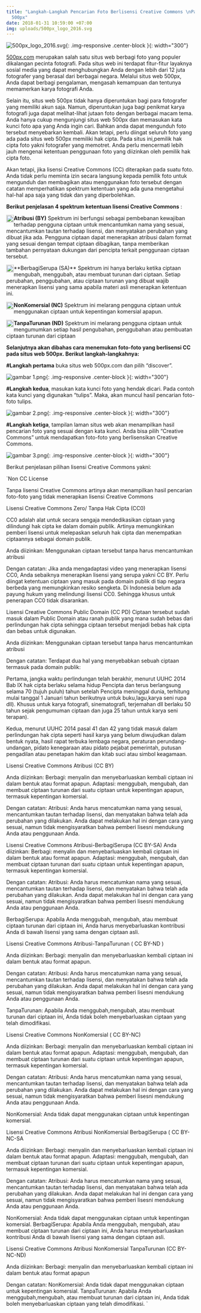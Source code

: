 ```yaml
---
title: "Langkah-Langkah Pencarian Foto Berlisensi Creative Commons \nPada Situs Web
  500px"
date: 2018-01-31 10:59:00 +07:00
img: uploads/500px_logo_2016.svg
---
```


![500px_logo_2016.svg](/uploads/500px_logo_2016.svg){: .img-responsive .center-block }{: width="300"}


[500px.com](http://500px.com) merupakan salah satu situs web berbagi foto yang populer dikalangan pecinta fotografi. Pada situs web ini terdapat fitur-fitur layaknya sosial media yang dapat menghubungkan Anda dengan lebih dari 12 juta fotografer yang berasal dari berbagai negara. Melalui situs web 500px, Anda dapat berbagi pengalaman, mengasah kemampuan dan tentunya memamerkan karya fotografi Anda. 

Selain itu, situs web 500px tidak hanya diperuntukan bagi para fotografer yang memiliki akun saja. Namun, diperuntukan juga bagi penikmat karya fotografi juga dapat melihat-lihat jutaan foto dengan berbagai macam tema. Anda hanya cukup mengunjungi situs web 500px dan memasukan kata kunci foto apa yang Anda ingin cari. Bahkan anda dapat mengunduh foto tersebut menyebarkan kembali. Akan tetapi, perlu diingat seluruh foto yang ada pada situs web 500px memiliki hak cipta. Pada situs ini,pemilik hak cipta foto yakni fotografer yang memotret. Anda perlu mencermati lebih jauh mengenai ketentuan penggunaan foto yang diizinkan oleh pemilik hak cipta foto. 

Akan tetapi, jika lisensi Creative Commons (CC) diterapkan pada suatu foto. Anda tidak perlu meminta izin secara langsung kepada pemilik foto untuk mengunduh dan membagikan atau menggunakan foto tersebut dengan catatan memperhatikan spektrum ketentuan yang ada guna mengetahui hal-hal apa saja yang tidak dan yang diperbolehkan. 

**Berikut penjelasan 4 spektrum ketentuan  lisensi Creative Commons** :
 
<img style="float: left;" src="/uploads/BY-354f63.png" class="img-responsive" width="20">  **Atribusi (BY)**
Spektrum ini berfungsi sebagai pembebanan kewajiban terhadap pengguna ciptaan untuk  mencantumkan nama yang sesuai, mencantumkan tautan terhadap lisensi, dan menyatakan perubahan yang dibuat jika ada. Pengguna ciptaan dapat menerapkan atribusi dalam format yang sesuai dengan tempat ciptaan dibagikan, tanpa memberikan tambahan pernyataan dukungan dari pencipta terkait penggunaan ciptaan tersebut.


<img style="float: left;" src="/uploads/SA.png" class="img-responsive" width="20">  
**BerbagiSerupa (SA)** 
Spektrum ini hanya berlaku ketika ciptaan mengubah, menggubah, atau membuat turunan dari ciptaan. Setiap perubahan, penggubahan, atau ciptaan turunan yang dibuat wajib menerapkan lisensi yang sama apabila materi asli menerapkan ketentuan ini.


<img style="float: left;" src="/uploads/NC.png" class="img-responsive" width="20">  **NonKomersial (NC)** 
Spektrum ini melarang pengguna ciptaan untuk menggunakan ciptaan untuk kepentingan komersial apapun.


<img style="float: left;" src="/uploads/ND.png" class="img-responsive" width="20">  **TanpaTurunan (ND)**
Spektrum ini melarang pengguna ciptaan untuk mengumumkan setiap hasil pengubahan, penggubahan atau pembuatan ciptaan turunan dari ciptaan


**Selanjutnya akan dibahas cara menemukan foto-foto yang berlisensi CC pada situs web 500px. Berikut langkah-langkahnya:** 

**#Langkah pertama** buka situs web 500px.com dan pilih “discover”.

![gambar 1.png](/uploads/gambar%201.png){: .img-responsive .center-block }{: width="300"}

**#Langkah kedua**, masukan kata kunci foto yang hendak dicari. Pada contoh kata kunci yang digunakan “tulips”. Maka, akan muncul hasil pencarian foto-foto tulips.

![gambar 2.png](/uploads/gambar%202.png){: .img-responsive .center-block }{: width="300"}

**#Langkah ketiga**, tampilan laman situs web akan menampilkan hasil pencarian foto yang sesuai dengan kata kunci. Anda bisa pilih “Creative Commons” untuk mendapatkan foto-foto yang berlisensikan Creative Commons.

![gambar 3.png](/uploads/gambar%203.png){: .img-responsive .center-block }{: width="300"}

Berikut penjelasan pilihan lisensi Creative Commons yakni:

`Non CC License

Tanpa lisensi Creative Commons artinya akan menampilkan hasil pencarian foto-foto yang tidak menerapkan lisensi Creative Commons

Lisensi Creative Commons Zero/ Tanpa Hak Cipta (CC0)

CC0 adalah alat untuk secara sengaja mendedikasikan ciptaan yang dilindungi hak cipta ke dalam domain publik. Artinya memungkinkan pemberi lisensi untuk melepaskan seluruh hak cipta dan menempatkan ciptaannya sebagai domain publik.

Anda diizinkan:
Menggunakan ciptaan tersebut tanpa harus mencantumkan atribusi

Dengan catatan:
Jika anda mengadaptasi video yang menerapkan lisensi CC0, Anda sebaiknya menerapkan lisensi yang serupa yakni CC BY. Perlu diingat ketentuan ciptaan yang masuk pada domain publik di tiap negara berbeda yang memungkinkan resiko sengketa. Di Indonesia belum ada payung hukum yang melindungi lisensi CC0. Sehingga khusus untuk  penerapan CC0 tidak disarankan. 

Lisensi Creative Commons Public Domain (CC PD)
Ciptaan tersebut sudah masuk dalam Public Domain atau ranah publik yang mana sudah bebas dari perlindungan hak cipta sehingga ciptaan tersebut menjadi bebas hak cipta dan bebas untuk digunakan. 

Anda diizinkan:
Menggunakan ciptaan tersebut tanpa harus mencantumkan atribusi

Dengan catatan:
Terdapat dua hal yang menyebabkan sebuah ciptaan termasuk pada domain publik: 

Pertama, jangka waktu perlindungan telah berakhir, menurut UUHC 2014 Bab IX hak cipta berlaku selama hidup Pencipta dan terus berlangsung selama 70 (tujuh puluh) tahun setelah Pencipta meninggal dunia, terhitung mulai tanggal 1 Januari tahun berikutnya untuk buku,lagu,karya seni rupa dll). Khusus untuk karya fotografi, sinematografi, terjemahan dll berlaku 50 tahun sejak pengumuman ciptaan dan juga 25 tahun untuk karya seni terapan).  

Kedua, menurut UUHC 2014 pasal 41 dan 42 yang tidak masuk dalam perlindungan hak cipta seperti hasil karya yang belum diwujudkan dalam bentuk nyata, hasil rapat terbuka lembaga negara,  peraturan perundang-undangan,  pidato kenegaraan atau pidato pejabat pemerintah, putusan pengadilan atau penetapan hakim dan kitab suci atau simbol keagamaan.

Lisensi Creative Commons Atribusi (CC BY)

Anda diizinkan:
Berbagi: menyalin dan menyebarluaskan kembali ciptaan ini dalam bentuk atau format apapun.
Adaptasi: menggubah, mengubah, dan membuat ciptaan turunan dari suatu ciptaan untuk kepentingan apapun, termasuk kepentingan komersial.

Dengan catatan:
Atribusi: Anda harus mencatumkan nama yang sesuai, mencantumkan tautan terhadap lisensi, dan menyatakan bahwa telah ada perubahan yang dilakukan. Anda dapat melakukan hal ini dengan cara yang sesuai, namun tidak mengisyaratkan bahwa pemberi lisesni mendukung Anda atau penggunaan Anda.

Lisensi Creative Commons Atribusi-BerbagiSerupa (CC BY-SA)
Anda diizinkan:
Berbagi: menyalin dan menyebarluaskan kembali ciptaan ini dalam bentuk atau format apapun.
Adaptasi: menggubah, mengubah, dan membuat ciptaan turunan dari suatu ciptaan untuk kepentingan apapun, termasuk kepentingan komersial.

Dengan catatan:
Atribusi: Anda harus mencatumkan nama yang sesuai, mencantumkan tautan terhadap lisensi, dan menyatakan bahwa telah ada perubahan yang dilakukan. Anda dapat melakukan hal ini dengan cara yang sesuai, namun tidak mengisyaratkan bahwa pemberi lisesni mendukung Anda atau penggunaan Anda.

BerbagiSerupa: Apabila Anda menggubah, mengubah, atau membuat ciptaan turunan dari ciptaan ini, Anda harus menyebarluaskan kontribusi Anda di bawah lisensi yang sama dengan ciptaan asli.


 Lisensi Creative Commons Atribusi-TanpaTurunan ( CC BY-ND )

Anda diizinkan:
Berbagi: menyalin dan menyebarluaskan kembali ciptaan ini dalam bentuk atau format apapun.

Dengan catatan:
Atribusi: Anda harus mencatumkan nama yang sesuai, mencantumkan tautan terhadap lisensi, dan menyatakan bahwa telah ada perubahan yang dilakukan. Anda dapat melakukan hal ini dengan cara yang sesuai, namun tidak mengisyaratkan bahwa pemberi lisesni mendukung Anda atau penggunaan Anda.

TanpaTurunan: Apabila Anda menggubah,mengubah, atau membuat turunan dari ciptaan ini, Anda tidak boleh menyebarluaskan ciptaan yang telah dimodifikasi.


Lisensi Creative Commons NonKomersial ( CC BY-NC)

Anda diizinkan:
Berbagi: menyalin dan menyebarluaskan kembali ciptaan ini dalam bentuk atau format apapun.
Adaptasi: menggubah, mengubah, dan membuat ciptaan turunan dari suatu ciptaan untuk kepentingan apapun, termasuk kepentingan komersial.

Dengan catatan:
Atribusi: Anda harus mencatumkan nama yang sesuai, mencantumkan tautan terhadap lisensi, dan menyatakan bahwa telah ada perubahan yang dilakukan. Anda dapat melakukan hal ini dengan cara yang sesuai, namun tidak mengisyaratkan bahwa pemberi lisesni mendukung Anda atau penggunaan Anda.

NonKomersial: Anda tidak dapat menggunakan ciptaan untuk kepentingan komersial.

Lisensi Creative Commons Atribusi NonKomersial BerbagiSerupa  ( CC BY-NC-SA 

Anda diizinkan:
Berbagi: menyalin dan menyebarluaskan kembali ciptaan ini dalam bentuk atau format apapun.
Adaptasi: menggubah, mengubah, dan membuat ciptaan turunan dari suatu ciptaan untuk kepentingan apapun, termasuk kepentingan komersial.

Dengan catatan:
Atribusi: Anda harus mencatumkan nama yang sesuai, mencantumkan tautan terhadap lisensi, dan menyatakan bahwa telah ada perubahan yang dilakukan. Anda dapat melakukan hal ini dengan cara yang sesuai, namun tidak mengisyaratkan bahwa pemberi lisesni mendukung Anda atau penggunaan Anda.

NonKomersial: Anda tidak dapat menggunakan ciptaan untuk kepentingan komersial.
BerbagiSerupa: Apabila Anda menggubah, mengubah, atau membuat ciptaan turunan dari ciptaan ini, Anda harus menyebarluaskan kontribusi Anda di bawah lisensi yang sama dengan ciptaan asli.

Lisensi Creative Commons Atribusi NonKomersial TanpaTurunan (CC BY-NC-ND) 

Anda diizinkan:
Berbagi: menyalin dan menyebarluaskan kembali ciptaan ini dalam bentuk atau format apapun

Dengan catatan:
NonKomersial: Anda tidak dapat menggunakan ciptaan untuk kepentingan komersial. 
TanpaTurunan: Apabila Anda menggubah,mengubah, atau membuat turunan dari ciptaan ini, Anda tidak boleh menyebarluaskan ciptaan yang telah dimodifikasi.
`

